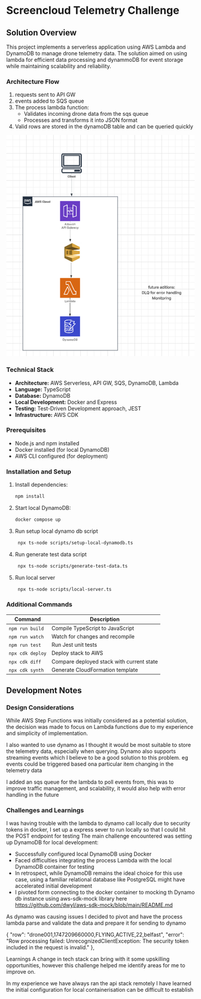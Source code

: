 # Screencloud Telemetry Challenge

## Solution Overview

This project implements a serverless application using AWS Lambda and DynamoDB to manage drone telemetry data. The solution aimed on using lambda for efficient data processing and dynammoDB for event storage while maintaining scalability and reliability.


### Architecture Flow

1. requests sent to API GW
2. events added to SQS queue
3. The process lambda function:
   - Validates incoming drone data from the sqs queue
   - Processes and transforms it into JSON format
4. Valid rows are stored in the dynamoDB table and can be queried quickly 

![alt text](image.png)

### Technical Stack

- **Architecture:** AWS Serverless, API GW, SQS, DynamoDB, Lambda 
- **Language:** TypeScript
- **Database:** DynamoDB
- **Local Development:** Docker and Express 
- **Testing:** Test-Driven Development approach, JEST
- **Infrastructure:** AWS CDK

### Prerequisites

- Node.js and npm installed
- Docker installed (for local DynamoDB)
- AWS CLI configured (for deployment)

### Installation and Setup

1. Install dependencies:
   ```bash
   npm install
   ```

2. Start local DynamoDB:
   ```bash
   docker compose up
   ```

3. Run setup local dynamo db script
   ```bash
    npx ts-node scripts/setup-local-dynamodb.ts
   ```

4. Run generate test data script
   ```bash
    npx ts-node scripts/generate-test-data.ts
   ```

5. Run local server
   ```bash
    npx ts-node scripts/local-server.ts
   ```

### Additional Commands

| Command | Description |
|---------|-------------|
| `npm run build` | Compile TypeScript to JavaScript |
| `npm run watch` | Watch for changes and recompile |
| `npm run test` | Run Jest unit tests |
| `npx cdk deploy` | Deploy stack to AWS |
| `npx cdk diff` | Compare deployed stack with current state |
| `npx cdk synth` | Generate CloudFormation template |

## Development Notes

### Design Considerations

While AWS Step Functions was initially considered as a potential solution, the decision was made to focus on Lambda functions due to my experience and simplicity of implementation.

I also wanted to use dynamo as I thought it would be most suitable to store the telemetry data, especially when querying. Dynamo also supports streaming events which I believe to be a good solution to this  problem. eg events could be triggered based ona particular item changing in the telemetry data 

I added an sqs queue for the lambda to poll events from, this was to improve traffic management, and scalability, it would also help with error handling in the future 


### Challenges and Learnings


I was having trouble with the lambda to dynamo call locally due to security tokens in docker, I set up a express sever to run locally so that I could hit the POST endpoint for testing
The main challenge encountered was setting up DynamoDB for local development:
- Successfully configured local DynamoDB using Docker
- Faced difficulties integrating the process Lambda with the local DynamoDB container for testing
- In retrospect, while DynamoDB remains the ideal choice for this use case, using a familiar relational database like PostgreSQL might have accelerated initial development   
- I pivoted form connecting to the docker container to mocking th Dynamo db instance using aws-sdk-mock library here https://github.com/dwyl/aws-sdk-mock/blob/main/README.md 

As dynamo was causing issues I decided to pivot and have the process lambda parse and validate the data 
and prepare it for sending to dynamo 

   { "row": "drone001,1747209660000,FLYING,ACTIVE,22,belfast",
                "error": "Row processing failed: UnrecognizedClientException: The security token included in the request is invalid."
            },


Learnings
A change in tech stack can bring with it some upskilling opportunities, however this challenge helped me identify areas for me to improve on. 

In my experience we have always ran the api stack remotely I have learned the initial configuration for local containerisation can be difficult to establish 